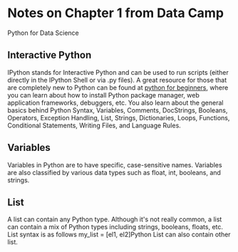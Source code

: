 # Notes on Chapter 1 from Data Camp 
Python for Data Science 

## Interactive Python
IPython stands for Interactive Python and can be used to run scripts (either directly in the IPython Shell or via .py files). A great resource for those that are completely new to Python can be found at [python for beginners](http://www.pythonforbeginners.com/basics/), where you can learn about how to install Python package manager, web application frameworks, debuggers, etc. You also learn about the general basics behind Python Syntax, Variables, Comments, DocStrings, Booleans, Operators, Exception Handling, List, Strings, Dictionaries, Loops, Functions, Conditional Statements, Writing Files, and Language Rules. 

## Variables
Variables in Python are to have specific, case-sensitive names. Variables are also classified by various data types such as float, int, booleans, and strings. 

## List
A list can contain any Python type. Although it's not really common, a list can contain a mix of Python types including strings, booleans, floats, etc. List syntax is as follows my_list = [el1, el2]Python List can also contain other list.  

